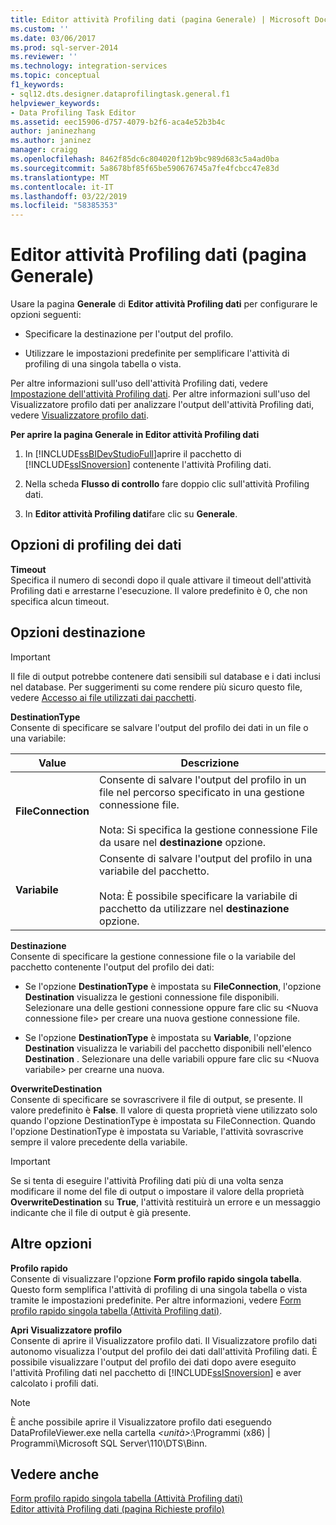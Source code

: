 ```yaml
---
title: Editor attività Profiling dati (pagina Generale) | Microsoft Docs
ms.custom: ''
ms.date: 03/06/2017
ms.prod: sql-server-2014
ms.reviewer: ''
ms.technology: integration-services
ms.topic: conceptual
f1_keywords:
- sql12.dts.designer.dataprofilingtask.general.f1
helpviewer_keywords:
- Data Profiling Task Editor
ms.assetid: eec15906-d757-4079-b2f6-aca4e52b3b4c
author: janinezhang
ms.author: janinez
manager: craigg
ms.openlocfilehash: 8462f85dc6c804020f12b9bc989d683c5a4ad0ba
ms.sourcegitcommit: 5a8678bf85f65be590676745a7fe4fcbcc47e83d
ms.translationtype: MT
ms.contentlocale: it-IT
ms.lasthandoff: 03/22/2019
ms.locfileid: "58385353"
---
```

# <a name="data-profiling-task-editor-general-page"></a>Editor attività Profiling dati (pagina Generale)
  Usare la pagina **Generale** di **Editor attività Profiling dati** per configurare le opzioni seguenti:  
  
-   Specificare la destinazione per l'output del profilo.  
  
-   Utilizzare le impostazioni predefinite per semplificare l'attività di profiling di una singola tabella o vista.  
  
 Per altre informazioni sull'uso dell'attività Profiling dati, vedere [Impostazione dell'attività Profiling dati](data-profiling-task.md). Per altre informazioni sull'uso del Visualizzatore profilo dati per analizzare l'output dell'attività Profiling dati, vedere [Visualizzatore profilo dati](data-profile-viewer.md).  
  
 **Per aprire la pagina Generale in Editor attività Profiling dati**  
  
1.  In [!INCLUDE[ssBIDevStudioFull](../../includes/ssbidevstudiofull-md.md)]aprire il pacchetto di [!INCLUDE[ssISnoversion](../../includes/ssisnoversion-md.md)] contenente l'attività Profiling dati.  
  
2.  Nella scheda **Flusso di controllo** fare doppio clic sull'attività Profiling dati.  
  
3.  In **Editor attività Profiling dati**fare clic su **Generale**.  
  
## <a name="data-profiling-options"></a>Opzioni di profiling dei dati  
 **Timeout**  
 Specifica il numero di secondi dopo il quale attivare il timeout dell'attività Profiling dati e arrestarne l'esecuzione. Il valore predefinito è 0, che non specifica alcun timeout.  
  
## <a name="destination-options"></a>Opzioni destinazione  
  
> [!IMPORTANT]  
>  Il file di output potrebbe contenere dati sensibili sul database e i dati inclusi nel database. Per suggerimenti su come rendere più sicuro questo file, vedere [Accesso ai file utilizzati dai pacchetti](../access-to-files-used-by-packages.md).  
  
 **DestinationType**  
 Consente di specificare se salvare l'output del profilo dei dati in un file o una variabile:  
  
|Value|Descrizione|  
|-----------|-----------------|  
|**FileConnection**|Consente di salvare l'output del profilo in un file nel percorso specificato in una gestione connessione file.<br /><br /> Nota: Si specifica la gestione connessione File da usare nel **destinazione** opzione.|  
|**Variabile**|Consente di salvare l'output del profilo in una variabile del pacchetto.<br /><br /> Nota: È possibile specificare la variabile di pacchetto da utilizzare nel **destinazione** opzione.|  
  
 **Destinazione**  
 Consente di specificare la gestione connessione file o la variabile del pacchetto contenente l'output del profilo dei dati:  
  
-   Se l'opzione **DestinationType** è impostata su **FileConnection**, l'opzione **Destination** visualizza le gestioni connessione file disponibili. Selezionare una delle gestioni connessione oppure fare clic su \<Nuova connessione file> per creare una nuova gestione connessione file.  
  
-   Se l'opzione **DestinationType** è impostata su **Variable**, l'opzione **Destination** visualizza le variabili del pacchetto disponibili nell'elenco **Destination** . Selezionare una delle variabili oppure fare clic su \<Nuova variabile> per crearne una nuova.  
  
 **OverwriteDestination**  
 Consente di specificare se sovrascrivere il file di output, se presente. Il valore predefinito è **False**. Il valore di questa proprietà viene utilizzato solo quando l'opzione DestinationType è impostata su FileConnection. Quando l'opzione DestinationType è impostata su Variable, l'attività sovrascrive sempre il valore precedente della variabile.  
  
> [!IMPORTANT]  
>  Se si tenta di eseguire l'attività Profiling dati più di una volta senza modificare il nome del file di output o impostare il valore della proprietà **OverwriteDestination** su **True**, l'attività restituirà un errore e un messaggio indicante che il file di output è già presente.  
  
## <a name="other-options"></a>Altre opzioni  
 **Profilo rapido**  
 Consente di visualizzare l'opzione **Form profilo rapido singola tabella**. Questo form semplifica l'attività di profiling di una singola tabella o vista tramite le impostazioni predefinite. Per altre informazioni, vedere [Form profilo rapido singola tabella &#40;Attività Profiling dati&#41;](single-table-quick-profile-form-data-profiling-task.md).  
  
 **Apri Visualizzatore profilo**  
 Consente di aprire il Visualizzatore profilo dati. Il Visualizzatore profilo dati autonomo visualizza l'output del profilo dei dati dall'attività Profiling dati. È possibile visualizzare l'output del profilo dei dati dopo avere eseguito l'attività Profiling dati nel pacchetto di [!INCLUDE[ssISnoversion](../../includes/ssisnoversion-md.md)] e aver calcolato i profili dati.  
  
> [!NOTE]  
>  È anche possibile aprire il Visualizzatore profilo dati eseguendo DataProfileViewer.exe nella cartella *\<unità>*:\Programmi (x86) | Programmi\Microsoft SQL Server\110\DTS\Binn.  
  
## <a name="see-also"></a>Vedere anche  
 [Form profilo rapido singola tabella &#40;Attività Profiling dati&#41;](single-table-quick-profile-form-data-profiling-task.md)   
 [Editor attività Profiling dati &#40;pagina Richieste profilo&#41;](data-profiling-task-editor-profile-requests-page.md)  
  
  
